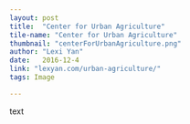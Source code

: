 ```yaml
---
layout: post
title:  "Center for Urban Agriculture"
tile-name: "Center for Urban Agriculture"
thumbnail: "centerForUrbanAgriculture.png"
author: "Lexi Yan"
date:   2016-12-4
link: "lexyan.com/urban-agriculture/"
tags: Image

---
```


text
